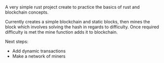 A very simple rust project create to practice the basics of rust and blockchain concepts.

Currently creates a simple blockchain and static blocks, then mines the block which involves solving the hash in regards to difficulty.
Once required difficulty is met the mine function adds it to blockchain.

Next steps:

* Add dynamic transactions
* Make a network of miners


